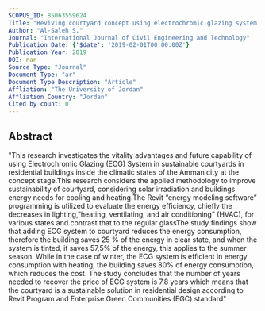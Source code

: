 ```yaml
---
SCOPUS_ID: 85063559624
Title: "Reviving courtyard concept using electrochromic glazing system in residential building - The case of Amman city"
Author: "Al-Saleh S."
Journal: "International Journal of Civil Engineering and Technology"
Publication Date: {'$date': '2019-02-01T00:00:00Z'}
Publication Year: 2019
DOI: nan
Source Type: "Journal"
Document Type: "ar"
Document Type Description: "Article"
Affliation: "The University of Jordan"
Affliation Country: "Jordan"
Cited by count: 0
---
```


## Abstract
"This research investigates the vitality advantages and future capability of using Electrochromic Glazing (ECG) System in sustainable courtyards in residential buildings inside the climatic states of the Amman city at the concept stage.This research considers the applied methodology to improve sustainability of courtyard, considering solar irradiation and buildings energy needs for cooling and heating.The Revit “energy modeling software” programming is utilized to evaluate the energy efficiency, chiefly the decreases in lighting,”heating, ventilating, and air conditioning” (HVAC), for various states and contrast that to the regular glassThe study findings show that adding ECG system to courtyard reduces the energy consumption, therefore the building saves 25 % of the energy in clear state, and when the system is tinted, it saves 57,5% of the energy, this applies to the summer season. While in the case of winter, the ECG system is efficient in energy consumption with heating, the building saves 80% of energy consumption, which reduces the cost. The study concludes that the number of years needed to recover the price of ECG system is 7.8 years which means that the courtyard is a sustainable solution in residential design according to Revit Program and Enterprise Green Communities (EGC) standard"
